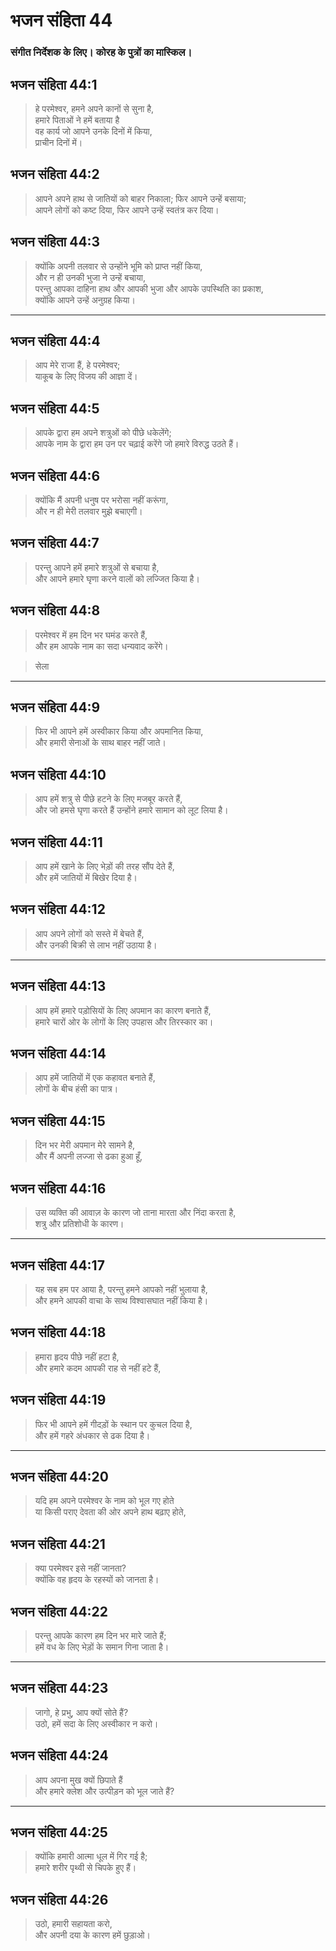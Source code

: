 # भजन संहिता 44

### संगीत निर्देशक के लिए। कोरह के पुत्रों का मास्किल।

## भजन संहिता 44:1

> हे परमेश्वर, हमने अपने कानों से सुना है,  
> हमारे पिताओं ने हमें बताया है  
> वह कार्य जो आपने उनके दिनों में किया,  
> प्राचीन दिनों में।

## भजन संहिता 44:2

> आपने अपने हाथ से जातियों को बाहर निकाला; फिर आपने उन्हें बसाया;  
> आपने लोगों को कष्ट दिया, फिर आपने उन्हें स्वतंत्र कर दिया।

## भजन संहिता 44:3

> क्योंकि अपनी तलवार से उन्होंने भूमि को प्राप्त नहीं किया,  
> और न ही उनकी भुजा ने उन्हें बचाया,  
> परन्तु आपका दाहिना हाथ और आपकी भुजा और आपके उपस्थिति का प्रकाश,  
> क्योंकि आपने उन्हें अनुग्रह किया।

---

## भजन संहिता 44:4

> आप मेरे राजा हैं, हे परमेश्वर;  
> याकूब के लिए विजय की आज्ञा दें।

## भजन संहिता 44:5

> आपके द्वारा हम अपने शत्रुओं को पीछे धकेलेंगे;  
> आपके नाम के द्वारा हम उन पर चढ़ाई करेंगे जो हमारे विरुद्ध उठते हैं।

## भजन संहिता 44:6

> क्योंकि मैं अपनी धनुष पर भरोसा नहीं करूंगा,  
> और न ही मेरी तलवार मुझे बचाएगी।

## भजन संहिता 44:7

> परन्तु आपने हमें हमारे शत्रुओं से बचाया है,  
> और आपने हमारे घृणा करने वालों को लज्जित किया है।

## भजन संहिता 44:8

> परमेश्वर में हम दिन भर घमंड करते हैं,  
> और हम आपके नाम का सदा धन्यवाद करेंगे।

> सेला

---

## भजन संहिता 44:9

> फिर भी आपने हमें अस्वीकार किया और अपमानित किया,  
> और हमारी सेनाओं के साथ बाहर नहीं जाते।

## भजन संहिता 44:10

> आप हमें शत्रु से पीछे हटने के लिए मजबूर करते हैं,  
> और जो हमसे घृणा करते हैं उन्होंने हमारे सामान को लूट लिया है।

## भजन संहिता 44:11

> आप हमें खाने के लिए भेड़ों की तरह सौंप देते हैं,  
> और हमें जातियों में बिखेर दिया है।

## भजन संहिता 44:12

> आप अपने लोगों को सस्ते में बेचते हैं,  
> और उनकी बिक्री से लाभ नहीं उठाया है।

---

## भजन संहिता 44:13

> आप हमें हमारे पड़ोसियों के लिए अपमान का कारण बनाते हैं,  
> हमारे चारों ओर के लोगों के लिए उपहास और तिरस्कार का।

## भजन संहिता 44:14

> आप हमें जातियों में एक कहावत बनाते हैं,  
> लोगों के बीच हंसी का पात्र।

## भजन संहिता 44:15

> दिन भर मेरी अपमान मेरे सामने है,  
> और मैं अपनी लज्जा से ढका हुआ हूँ,

## भजन संहिता 44:16

> उस व्यक्ति की आवाज़ के कारण जो ताना मारता और निंदा करता है,  
> शत्रु और प्रतिशोधी के कारण।

---

## भजन संहिता 44:17

> यह सब हम पर आया है, परन्तु हमने आपको नहीं भुलाया है,  
> और हमने आपकी वाचा के साथ विश्वासघात नहीं किया है।

## भजन संहिता 44:18

> हमारा हृदय पीछे नहीं हटा है,  
> और हमारे कदम आपकी राह से नहीं हटे हैं,

## भजन संहिता 44:19

> फिर भी आपने हमें गीदड़ों के स्थान पर कुचल दिया है,  
> और हमें गहरे अंधकार से ढक दिया है।

---

## भजन संहिता 44:20

> यदि हम अपने परमेश्वर के नाम को भूल गए होते  
> या किसी पराए देवता की ओर अपने हाथ बढ़ाए होते,

## भजन संहिता 44:21

> क्या परमेश्वर इसे नहीं जानता?  
> क्योंकि वह हृदय के रहस्यों को जानता है।

## भजन संहिता 44:22

> परन्तु आपके कारण हम दिन भर मारे जाते हैं;  
> हमें वध के लिए भेड़ों के समान गिना जाता है।

---

## भजन संहिता 44:23

> जागो, हे प्रभु, आप क्यों सोते हैं?  
> उठो, हमें सदा के लिए अस्वीकार न करो।

## भजन संहिता 44:24

> आप अपना मुख क्यों छिपाते हैं  
> और हमारे क्लेश और उत्पीड़न को भूल जाते हैं?

---

## भजन संहिता 44:25

> क्योंकि हमारी आत्मा धूल में गिर गई है;  
> हमारे शरीर पृथ्वी से चिपके हुए हैं।

## भजन संहिता 44:26

> उठो, हमारी सहायता करो,  
> और अपनी दया के कारण हमें छुड़ाओ।
